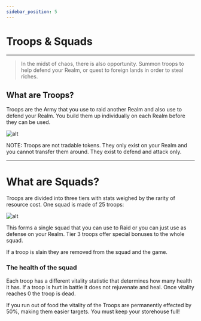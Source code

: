 ```yaml
---
sidebar_position: 5
---
```


# Troops & Squads
---

> In the midst of chaos, there is also opportunity. Summon troops to help defend your Realm, or quest to foreign lands in order to steal riches.


## What are Troops?

Troops are the Army that you use to raid another Realm and also use to defend your Realm. You build them up individually on each Realm before they can be used. 

![alt](/img/game/troops.png)

NOTE: Troops are not tradable tokens. They only exist on your Realm and you cannot transfer them around. They exist to defend and attack only.









---

# What are Squads?

Troops are divided into three tiers with stats weighed by the rarity of resource cost. One squad is made of 25 troops:

![alt](/img/game/squads.png)

This forms a single squad that you can use to Raid or you can just use as defense on your Realm. Tier 3 troops offer special bonuses to the whole squad.

If a troop is slain they are removed from the squad and the game.



### The health of the squad
Each troop has a different vitality statistic that determines how many health it has. If a troop is hurt in battle it does not rejuvenate and heal. Once vitality reaches 0 the troop is dead.

If you run out of food the vitality of the Troops are permanently effected by 50%, making them easier targets. You must keep your storehouse full!